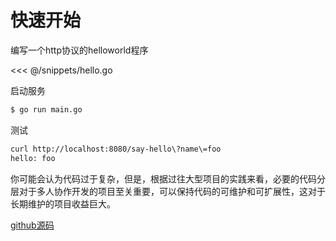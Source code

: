# 快速开始

编写一个http协议的helloworld程序 

<<< @/snippets/hello.go

启动服务
```bash
$ go run main.go
```

测试
```bash
curl http://localhost:8080/say-hello\?name\=foo 
hello: foo
```

你可能会认为代码过于复杂，但是，根据过往大型项目的实践来看，必要的代码分层对于多人协作开发的项目至关重要，可以保持代码的可维护和可扩展性，这对于长期维护的项目收益巨大。

[github源码](https://github.com/fengjx/luchen/blob/master/_example/helloworld/main.go)
